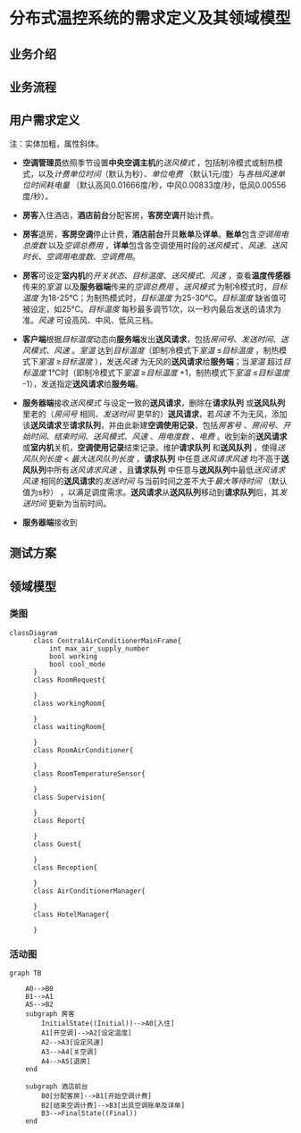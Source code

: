 # 分布式温控系统的需求定义及其领域模型

## 业务介绍



## 业务流程



## 用户需求定义

注：实体加粗，属性斜体。

- **空调管理员**依照季节设置**中央空调主机**的*送风模式* ，包括制冷模式或制热模式，以及*计费单位时间*（默认为秒）、*单位电费* （默认1元/度）与*各档风速单位时间耗电量* （默认高风0.01666度/秒，中风0.00833度/秒，低风0.00556度/秒）。

- **房客**入住酒店，**酒店前台**分配客房，**客房空调**开始计费。	
- **房客**退房，**客房空调**停止计费，**酒店前台**开具**账单**及**详单**。**账单**包含*空调用电总度数* 以及*空调总费用* ，**详单**包含各空调使用时段的*送风模式* 、*风速*、*送风时长*、*空调用电度数*、*空调费用*。

- **房客**可设定**室内机**的*开关状态*、*目标温度*、*送风模式*、*风速* ，查看**温度传感器**传来的*室温*  以及**服务器端**传来的*空调总费用*  。*送风模式* 为制冷模式时，*目标温度* 为18-25℃；为制热模式时，*目标温度* 为25-30℃。*目标温度* 缺省值可被设定，如25℃。*目标温度* 每秒最多调节1次，以一秒内最后发送的请求为准。*风速* 可设高风、中风、低风三档。
- **客户端**根据*目标温度*动态向**服务端**发出**送风请求**，包括*房间号*、*发送时间*、*送风模式*、*风速* 。*室温* 达到*目标温度*（即制冷模式下*室温* ≤*目标温度* ，制热模式下*室温* ≥*目标温度* ），发送*风速* 为无风的**送风请求**给**服务端**；当*室温* 超过*目标温度* 1℃时（即制冷模式下*室温*  ≥*目标温度* +1，制热模式下*室温*  ≤*目标温度* -1），发送指定**送风请求**给**服务端**。
- **服务器端**接收*送风模式*  与设定一致的**送风请求**，删除在**请求队列** 或**送风队列** 里老的（*房间号* 相同、*发送时间* 更早的）**送风请求**，若*风速* 不为无风，添加该**送风请求**至**请求队列**，并由此新建**空调使用记录**，包括*房客号* 、*房间号*、*开始时间*、*结束时间*、*送风模式*、*风速* 、*用电度数* 、*电费* 。收到新的**送风请求**或**室内机**关机，**空调使用记录**结束记录。维护**请求队列** 和**送风队列** ，使得*送风队列长度* < *最大送风队列长度* ，**请求队列**  中任意*送风请求风速* 均不高于**送风队列**中所有*送风请求风速*  ，且**请求队列**  中任意与**送风队列**中最低*送风请求风速* 相同的**送风请求**的*发送时间* 与当前时间之差不大于*最大等待时间* （默认值为s秒） ，以满足调度需求。**送风请求**从**送风队列**移动到**请求队列**后，其*发送时间* 更新为当前时间。
- **服务器端**接收到

## 测试方案

## 领域模型

### 类图

```mermaid
classDiagram
      class CentralAirConditionerMainFrame{
          int max_air_supply_number
          bool working
          bool cool_mode
      }
      class RoomRequest{
      
      }
      class workingRoom{
      
      }
      class waitingRoom{
      
      }
      class RoomAirConditioner{
      
      }
      class RoomTemperatureSensor{
      
      }
      class Supervision{
      
      }
      class Report{
      
      }
      class Guest{
      
      }
      class Reception{
      
      }
      class AirConditionerManager{
      
      }
      class HotelManager{
      
      }

```



### 活动图

```mermaid
graph TB
	
    A0-->B0
    B1-->A1
    A5-->B2
    subgraph 房客
    	InitialState((Initial))-->A0[入住]
    	A1[开空调]-->A2[设定温度]
    	A2-->A3[设定风速]
    	A3-->A4[关空调]
    	A4-->A5[退房]
    end 
    
    subgraph 酒店前台
    	B0[分配客房]-->B1[开始空调计费]
    	B2[结束空调计费]-->B3[出具空调账单及详单]
    	B3-->FinalState((Final))
    end
```

